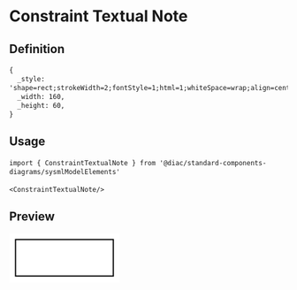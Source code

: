 # Constraint Textual Note

## Definition

```
{
  _style: 'shape=rect;strokeWidth=2;fontStyle=1;html=1;whiteSpace=wrap;align=center;',
  _width: 160,
  _height: 60,
}
```

## Usage

```
import { ConstraintTextualNote } from '@diac/standard-components-diagrams/sysmlModelElements'

<ConstraintTextualNote/>
```

## Preview

<img src="./constraint-textual-note.png" width="200"/>
